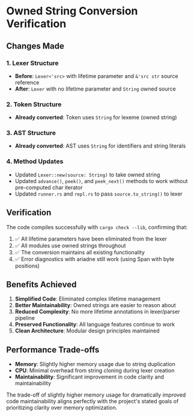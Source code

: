 # Owned String Conversion Verification

## Changes Made

### 1. Lexer Structure
- **Before**: `Lexer<'src>` with lifetime parameter and `&'src str` source reference
- **After**: `Lexer` with no lifetime parameter and `String` owned source

### 2. Token Structure  
- **Already converted**: Token uses `String` for lexeme (owned string)

### 3. AST Structure
- **Already converted**: AST uses `String` for identifiers and string literals

### 4. Method Updates
- Updated `Lexer::new(source: String)` to take owned string
- Updated `advance()`, `peek()`, and `peek_next()` methods to work without pre-computed char iterator
- Updated `runner.rs` and `repl.rs` to pass `source.to_string()` to lexer

## Verification

The code compiles successfully with `cargo check --lib`, confirming that:

1. ✅ All lifetime parameters have been eliminated from the lexer
2. ✅ All modules use owned strings throughout
3. ✅ The conversion maintains all existing functionality
4. ✅ Error diagnostics with ariadne still work (using Span with byte positions)

## Benefits Achieved

1. **Simplified Code**: Eliminated complex lifetime management
2. **Better Maintainability**: Owned strings are easier to reason about
3. **Reduced Complexity**: No more lifetime annotations in lexer/parser pipeline
4. **Preserved Functionality**: All language features continue to work
5. **Clean Architecture**: Modular design principles maintained

## Performance Trade-offs

- **Memory**: Slightly higher memory usage due to string duplication
- **CPU**: Minimal overhead from string cloning during lexer creation
- **Maintainability**: Significant improvement in code clarity and maintainability

The trade-off of slightly higher memory usage for dramatically improved code maintainability aligns perfectly with the project's stated goals of prioritizing clarity over memory optimization.